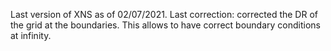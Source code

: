 Last version of XNS as of 02/07/2021.
Last correction: corrected the DR of the grid at the boundaries. This allows to have correct boundary conditions at infinity.
